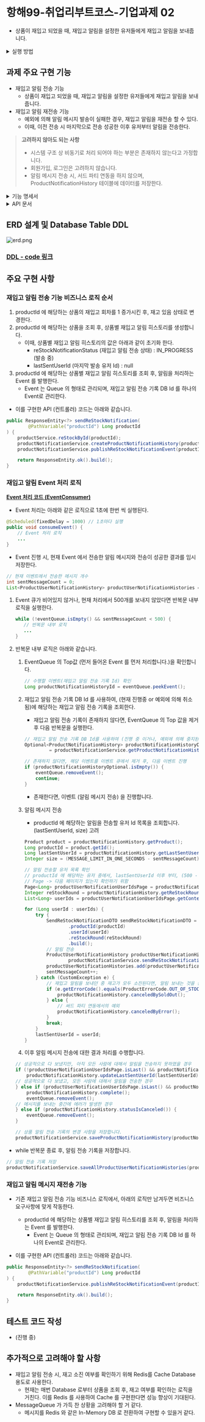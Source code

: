 # 항해99-취업리부트코스-기업과제 02
- 상품이 재입고 되었을 때, 재입고 알림을 설정한 유저들에게 재입고 알림을 보내줍니다.

<details>
<summary>실행 방법</summary>

### 프로젝트 실행 방법
- github repository clone
- `./gradlew build` - Spring Project Build 및 jar 파일 생성
- `docker compsoe -f docker-compose.infrastructure.yml build` 
  - Infrastructure 용 docker compose Build 및 Image 생성
- `docker compose -f docker-compose.application.yml build`
  - Application 용 docker compose Build 및 Image 생성
- `docker compsoe -f docker-compose.infrastructure.yml up -d`
  - Infrastructure 용 Docker Compose 실행
- `docker compsoe -f docker-compose.application.yml up -d`
  - Application 용 Docker Compose 실행
</details>

## 과제 주요 구현 기능
- 재입고 알림 전송 기능
  - 상품이 재입고 되었을 때, 재입고 알림을 설정한 유저들에게 재입고 알림을 보내줍니다.
- 재입고 알림 재전송 기능
  - 예외에 의해 알림 메시지 발송이 실패한 경우, 재입고 알림을 재전송 할 수 있다.
  - 이때, 이전 전송 시 마지막으로 전송 성공한 이후 유저부터 알림을 전송한다.

> **고려하지 않아도 되는 사항**
> - 시스템 구조 상 비동기로 처리 되어야 하는 부분은 존재하지 않는다고 가정합니다.
> - 회원가입, 로그인은 고려하지 않습니다.
> - 알림 메시지 전송 시, 서드 파티 연동을 하지 않으며, ProductNotificationHistory 테이블에 데이터를 저장한다.

<details>
<summary>기능 명세서</summary>

### 재입고 알림 전송 기능

**기능 설명**

- 상품이 재입고 되었을 때, 재입고 알림을 설정한 유저들에게 재입고 알림을 보내줍니다.


- 재입고 알림 전송 API
  - POST /products/{productId}/notifications/re-stock
  - 요청 파라미터
 
  | param | description |
  | --- | --- |
  | productId | 상품 아이디 |

- 응답 예시

  None.


**비즈니스 요구 사항**

- 재입고 알림을 전송하기 전, 상품의 재입고 회차를 1 증가합니다.
  - Product (상품) 테이블
    
    | id | 상품 Id |
    | --- | --- |
    | reStockRound | 재입고 회차 |
    | stockStatus | 재고 상태 |

    - stockStatus (재고 상태)
        - IN_STOCK (재고 있음)
        - OUT_OF_STOCK (재고 없음)


- 재입고 알림 전송의 기록을 저장한다. (상태 저장)
  - ProductNotificationHistory (상품별 재입고 알림 히스토리)

    | id | 히스토리 Id |
    | --- | --- |
    | productId | 상품 Id |
    | reStockRound | 재입고 회차 |
    | reStockNotificationStatus | 재입고 알림 전송 상태 |
    | lastSentUserId | 마지막 발송 유저 Id |
  
    - reStockNotificationStatus (재입고 알림 전송 상태)
        - IN_PROGRESS (발송 중)
        - CANCELED_BY_SOLD_OUT (품절에 의한 발송 중단)
            - 재입고 알림을 보내던 중 재고가 모두 없어진다면, 알림 보내는 것을 중단한다.
        - CANCELED_BY_ERROR (예외에 의한 발송 중단)
            - 서드 파티 연동에서의 예외 를 의미한다.
        - COMPLETED (완료)


- 재입고 알림을 설정한 유저들에게 알림 메시지를 전달합니다.
  - ProductUserNotification (상품별 재입고 알림을 설정한 유저) 테이블
  
    | productId | 상품 Id |
    | --- | --- |
    | userId | 유저 Id |
    | isActivate | 활성화 여부 |
    | createdDate | 생성 날짜 |
    | updatedDate | 수정 날짜 |
    
    - ProductUserNotification 테이블에 존재하는 유저는 모두 재입고 알림을 설정하였다.
    - 재입고 알림은 재입고 알림을 설정한 유저 순서대로 메시지를 전송한다.


- 재입고 회차별 재입고 알림을 받은 유저 목록을 저장한다.
  - ProductUserNotificationHistory (상품 + 유저별 재입고 알림 히스토리) 테이블

    | id | 히스토리 Id |
    | --- | --- |
    | productId | 상품 Id |
    | userId | 유저 Id |
    | reStockRound | 재입고 회차 |
    | sendedDate | 발송 날짜 |

**기술적 요구 사항**

- 알림 메시지는 1초에 최대 500개의 요청을 보낼 수 있다.
- Mysql 조회 시, 인덱스를 잘 탈 수 있게 설계해야 합니다.

---

### 재입고 알림 재전송 기능

**기능 설명**

- 알림 메시지 전송 실패한 경우, 다시 알림 메시지를 전송합니다.


- (manual) 재입고 알림 전송 API
  - POST admin/products/{productId}/notifications/re-stock
  - 요청 파라미터
  
  | param | description |
  | --- | --- |
  | productId | 상품 아이디 |

- 응답 예시

  None.


- 재입고 알림 전송의 요구 사항을 동일하게 만족해야 하며, 추가적으로 만족해야 하는 요구사항은 아래와 같다.
- 다만, 실패 후 요청이기 때문에, 재입고 회차를 증가하지 않는다.

**비즈니스 요구 사항**

- **예외에 의해 알림 메시지 전송이 실패한 경우**, manual 하게 상품 재입고 알림 메시지를 다시 보내는 API를 호출한다면 마지막으로 전송 성공한 이후 유저부터 다시 알림 메시지를 보낼 수 있어야 한다.
  - 10번째 유저까지 알림 메시지 전송에 성공했다면, 다음 요청에서 11번째 유저부터 알림 메시지를 전송할 수 있어야 한다.

</details>

<details>
<summary>API 문서</summary>

### 재입고 알림 전송 기능

**설명**

path parameter {productId} 에 해당하는 상품에 대한 재입고 알림을 전송합니다.

**요청**

POST `http://localhost:8080/products/{productId}/notifications/re-stock`

- Path Parameter
    
    | 이름 | 타입 | 설명 | 필수 |
    | --- | --- | --- | --- |
    | productId | Integer | 상품 DB Id | O |

**응답** - 성공

- HTTP 상태코드 : 200 OK

---

### 재입고 알림 메시지 재전송 기능

**설명**

path parameter {productId} 에 해당하는 상품에 대한 재입고 알림 실패 시, 다시 알림 메시지를 전송합니다.

**요청**

POST `http://localhost:8080/admin/products/{productId}/notifications/re-stock`

- Path Parameter

    | 이름 | 타입 | 설명 | 필수 |
    | --- | --- | --- | --- |
    | productId | Integer | 상품 DB Id | O |

**응답** - 성공

- HTTP 상태코드 : 200 OK

</details>

## ERD 설계 및 Database Table DDL
![erd.png](README-image/erd.png)

### [DDL - code 링크](https://github.com/yuseogi0218/hanghae99-task02/blob/main/src/main/resources/database/schema.sql)

## 주요 구현 사항

### 재입고 알림 전송 기능 비즈니스 로직 순서

1. productId 에 해당하는 상품의 재입고 회차를 1 증가시킨 후, 재고 있음 상태로 변경한다.
2. productId 에 해당하는 상품을 조회 후, 상품별 재입고 알림 히스토리를 생성합니다.
   - 이때, 상품별 재입고 알림 히스토리의 값은 아래과 같이 초기화 한다.
     - reStockNotificationStatus (재입고 알림 전송 상태) : IN_PROGRESS (발송 중)
     - lastSentUserId (마지막 발송 유저 Id) : null
3. productId 에 해당하는 상품별 재입고 알림 히스토리를 조회 후, 알림을 처리하는 Event 를 발행한다.
   - Event 는 Queue 의 형태로 관리되며, 재입고 알림 전송 기록 DB Id 를 하나의 Event로 관리한다. 

- 이를 구현한 API (컨트롤러) 코드는 아래와 같습니다.
``` java
public ResponseEntity<?> sendReStockNotification(
        @PathVariable("productId") Long productId
) {
    productService.reStockById(productId);
    productNotificationService.createProductNotificationHistory(productId);
    productNotificationService.publishReStockNotificationEvent(productId);

    return ResponseEntity.ok().build();
}
```

### 재입고 알림 Event 처리 로직
**[Event 처리 코드 (EventConsumer)](https://github.com/yuseogi0218/hanghae99-task02/blob/main/src/main/java/hanghae99/reboot/notification/common/eventQueue/EventConsumer.java)**

- Event 처리는 아래와 같은 로직으로 1초에 한번 씩 실행된다.
```java
@Scheduled(fixedDelay = 1000) // 1초마다 실행
public void consumeEvent() { 
    // Event 처리 로직 
    ...
}
```

- Event 진행 시, 현재 Event 에서 전송한 알림 메시지와 전송이 성공한 결과를 임시 저장한다.
```java
// 현재 이벤트에서 전송한 메시지 개수
int sentMessageCount = 0;
List<ProductUserNotificationHistory> productUserNotificationHistories = new ArrayList<>();
```

1. Event 큐가 비어있지 않거나, 현재 처리에서 500개를 보내지 않았다면 반복문 내부 로직을 실행한다.
   ``` java
   while (!eventQueue.isEmpty() && sentMessageCount < 500) {
      // 반복문 내부 로직
      ...
   }
   ```
2. 반복문 내부 로직은 아래와 같습니다.
   1. EventQueue 의 Top값 (먼저 들어온 Event 를 먼저 처리합니다.)을 확인합니다.
        ```java
        // 수행할 이벤트(재입고 알림 전송 기록 Id) 확인
        Long productNotificationHistoryId = eventQueue.peekEvent();
        ```
   2. 재입고 알림 전송 기록 DB Id 를 사용하여, (현재 진행중 or 예외에 의해 취소됨)에 해당하는 재입고 알림 전송 기록을 조회한다.
       - 재입고 알림 전송 기록이 존재하지 않다면, EventQueue 의 Top 값을 제거 후 다음 반복문을 실행한다.
      ```java
      // 재입고 알림 전송 기록 DB Id를 사용하여 (진행 중 이거나, 예외에 의해 중지된) 재입고 알림 전송 기록 조회
      Optional<ProductNotificationHistory> productNotificationHistoryOptional
               = productNotificationService.getProductNotificationHistoryByIdAndReStockNotificationStatusIsInProgressOrCanceledByError(productNotificationHistoryId);

      // 존재하지 않다면, 해당 이벤트를 이벤트 큐에서 제거 후, 다음 이벤트 진행
      if (productNotificationHistoryOptional.isEmpty()) {
          eventQueue.removeEvent();
          continue;
      }
      ```
      - 존재한다면, 이벤트 (알림 메시지 전송) 을 진행합니다.
   3. 알림 메시지 전송
      - productId 에 해당하는 알림을 전송할 유저 Id 목록을 조회합니다. (lastSentUserId, size) 고려
      ``` java
      Product product = productNotificationHistory.getProduct();
      Long productId = product.getId();
      Long lastSentUserId = productNotificationHistory.getLastSentUserId();
      Integer size = (MESSAGE_LIMIT_IN_ONE_SECONDS - sentMessageCount);

      // 알림 전송할 유저 목록 확인
      // productId 에 해당하는 유저 중에서, lastSentUserId 이후 부터, (500 - bulkNotifications.size()) 명 만큼 보낼 수 있음
      // Page -> 다음 페이지가 있는지 확인하기 위함
      Page<Long> productUserNotificationUserIdsPage = productNotificationService.getUserIdOfProductUserNotificationByProductId(productId, lastSentUserId, size);
      Integer reStockRound = productNotificationHistory.getReStockRound();
      List<Long> userIds = productUserNotificationUserIdsPage.getContent();
      
      for (Long userId : userIds) {
          try {
              SendReStockNotificationDTO sendReStockNotificationDTO = SendReStockNotificationDTO.builder()
                      .productId(productId)
                      .userId(userId)
                      .reStockRound(reStockRound)
                      .build();
              // 알림 전송
              ProductUserNotificationHistory productUserNotificationHistory =
                      productNotificationService.sendReStockNotification(sendReStockNotificationDTO);
              productUserNotificationHistories.add(productUserNotificationHistory);
              sentMessageCount++;
          } catch (CustomException e) {
              // 재입고 알림을 보내던 중 재고가 모두 소진된다면, 알림 보내는 것을 중단한다.
              if (e.getErrorCode().equals(ProductErrorCode.OUT_OF_STOCK.getCode())) {
                  productNotificationHistory.canceledBySoldOut();
              } else {
                  // 써드 파티 연동에서의 예외
                  productNotificationHistory.canceledByError();
              }
              break;
          }
          lastSentUserId = userId;
      }
      ```
   
   4. 이후 알림 메시지 전송에 대한 결과 처리를 수행합니다.
   ``` java
   // 성공적으로 다 보냈지만, 아직 모든 사람에 대해서 알림을 전송하지 못하였을 경우
   if (!productUserNotificationUserIdsPage.isLast() && productNotificationHistory.statusIsInProgress()) {
       productNotificationHistory.updateLastSentUserId(lastSentUserId);
   // 성공적으로 다 보냈고, 모든 사람에 대해서 알림을 전송한 경우
   } else if (productUserNotificationUserIdsPage.isLast() && productNotificationHistory.statusIsInProgress()) {
       productNotificationHistory.complete();
       eventQueue.removeEvent();
   // 메시지를 보내는 중간에 에러가 발생한 경우
   } else if (productNotificationHistory.statusIsCanceled()) {
       eventQueue.removeEvent();
   }
   
   // 상품 알림 전송 기록의 변경 사항을 저장합니다.
   productNotificationService.saveProductNotificationHistory(productNotificationHistory);
   ```
   
- while 반복문 종료 후, 알림 전송 기록을 저장합니다.
``` java
// 알림 전송 기록 저장
productNotificationService.saveAllProductUserNotificationHistories(productUserNotificationHistories);
```

### 재입고 알림 메시지 재전송 기능
- 기존 재입고 알림 전송 기능 비즈니스 로직에서, 아래의 로직만 남겨두면 비즈니스 요구사항에 맞게 작동한다.
  - productId 에 해당하는 상품별 재입고 알림 히스토리를 조회 후, 알림을 처리하는 Event 를 발행한다.
      - Event 는 Queue 의 형태로 관리되며, 재입고 알림 전송 기록 DB Id 를 하나의 Event로 관리한다. 

- 이를 구현한 API (컨트롤러) 코드는 아래와 같습니다.
``` java
public ResponseEntity<?> sendReStockNotification(
        @PathVariable("productId") Long productId
) {
    productNotificationService.publishReStockNotificationEvent(productId);

    return ResponseEntity.ok().build();
}
```

## 테스트 코드 작성
- (진행 중)

## 추가적으로 고려해야 할 사항
- 재입고 알림 전송 시, 재고 소진 여부를 확인하기 위해 Redis를 Cache Database 용도로 사용한다.
  - 현재는 매번 Database 로부터 상품을 조회 후, 재고 여부를 확인하는 로직을 거친다. 이를 Redis 를 사용하여 Cache 를 구현한다면 성능 향상이 기대된다.
- MessageQueue 가 가득 찬 상황을 고려해야 할 거 같다.
  - 메시지를 Redis 와 같은 In-Memory DB 로 전환하여 구현할 수 있을거 같다.